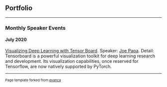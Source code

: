 ## Portfolio

---

### Monthly Speaker Events 

#### July 2020
[Visualizing Deep Learning with Tensor Board](/pdf/July2020_JoePapa_TensorboardWithPyTorch.pdf). 
Speaker: [Joe Papa](https://www.linkedin.com/in/mrjoepapa/). 
Detail: Tensorboard is a powerful visualization toolkit for deep learning research and development. Its visualization capabilities, once reserved for Tensorflow, are now natively supported by PyTorch.

<!--

---
[Project 2 Title](/pdf/sample_presentation.pdf)
<img src="images/dummy_thumbnail.jpg?raw=true"/>

---
[Project 3 Title](http://example.com/)
<img src="images/dummy_thumbnail.jpg?raw=true"/>

---

### Category Name 2

- [Project 1 Title](http://example.com/)
- [Project 2 Title](http://example.com/)
- [Project 3 Title](http://example.com/)
- [Project 4 Title](http://example.com/)
- [Project 5 Title](http://example.com/)

---

-->


---
<p style="font-size:11px">Page template forked from <a href="https://github.com/evanca/quick-portfolio">evanca</a></p>
<!-- Remove above link if you don't want to attibute -->
